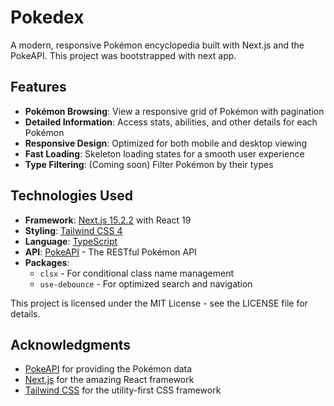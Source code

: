 # Pokedex

A modern, responsive Pokémon encyclopedia built with Next.js and the PokeAPI. This project was bootstrapped with next app.

## Features

- **Pokémon Browsing**: View a responsive grid of Pokémon with pagination
- **Detailed Information**: Access stats, abilities, and other details for each Pokémon
- **Responsive Design**: Optimized for both mobile and desktop viewing
- **Fast Loading**: Skeleton loading states for a smooth user experience
- **Type Filtering**: (Coming soon) Filter Pokémon by their types

## Technologies Used

- **Framework**: [Next.js 15.2.2](https://nextjs.org/) with React 19
- **Styling**: [Tailwind CSS 4](https://tailwindcss.com/)
- **Language**: [TypeScript](https://www.typescriptlang.org/)
- **API**: [PokeAPI](https://pokeapi.co/) - The RESTful Pokémon API
- **Packages**:
  - `clsx` - For conditional class name management
  - `use-debounce` - For optimized search and navigation

This project is licensed under the MIT License - see the LICENSE file for details.

## Acknowledgments

- [PokeAPI](https://pokeapi.co/) for providing the Pokémon data
- [Next.js](https://nextjs.org/) for the amazing React framework
- [Tailwind CSS](https://tailwindcss.com/) for the utility-first CSS framework
